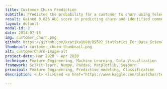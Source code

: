```yaml
---
title: Customer Churn Prediction
subtitle: Predicted the probability for a customer to churn using Telecom company dataset from Kaggle
result: Gained 0.826 AUC score in predicting churn and identified common reasons for customers to cancel services
layout: default
modal-id: 3
date: 2014-07-16
img: customer_churn.png
github: https://github.com/kratika1008/DS502_Statistics_For_Data_Science/tree/main/Customer_Churn_Prediction
thumbnail: customer_churn-thumbnail.png
alt: customerChurn-image-alt
project-date: Mar 2020 - Apr 2020
technique: Feature Engineering, Machine Learning, Data Visualization
framework: Scikit-learn, Numpy, Pandas, Matplotlib, Seaborn
principal: Feature Engineering, Predictive modeling, Classification
description: <ul> <li>Used <a href="https://www.kaggle.com/blastchar/telco-customer-churn" target="_blank">Telco Customer Churn</a> dataset from Kaggle to estimate churn rate on the skewed data</li> <li>Performed data cleansing, data exploration, feature extraction and sampling on the dataset</li> <li>Compared results of various classification models with Random Forest providing the highest AUC score of 0.826</li> <li>Visualized the data and relationship of churn rate to key features</li> <li>Summarized results and features affecting churn. Also recommended ways to reduce the churn rate</li> </ul> <br>

---
```

